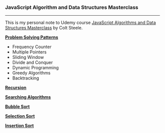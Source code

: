 ### JavaScript Algorithm and Data Structures Masterclass

---

This is my personal note to Udemy course [JavaScript Algorithms and Data Structures Masterclass](git@github.com:fentybit/dsa_js_coltsteele.git) by Colt Steele.

**[Problem Solving Patterns](01_problem_solving_patterns.js)**

- Frequency Counter
- Multiple Pointers
- Sliding Window
- Divide and Conquer
- Dynamic Programming
- Greedy Algorithms
- Backtracking

**[Recursion](02_recursion.js)**

**[Searching Algorithms](03_searching_algorithms.js)**

**[Bubble Sort](04_bubble_sort.js)**

**[Selection Sort](05_selection_sort.js)**

**[Insertion Sort](06_insertion_sort.js)**
